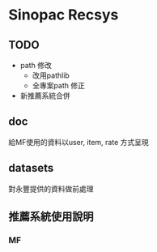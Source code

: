 # Sinopac Recsys


## TODO
- path 修改
  - 改用pathlib
  - 全專案path 修正
- 新推薦系統合併

## doc

給MF使用的資料以user, item, rate 方式呈現


## datasets
對永豐提供的資料做前處理


## 推薦系統使用說明
### MF
```python

```












